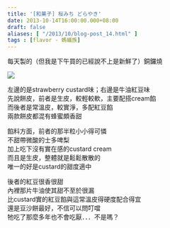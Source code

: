 ```yaml
---
title: '[和菓子] 桜みち どらやき'
date: 2013-10-14T16:00:00.000+08:00
draft: false
aliases: [ "/2013/10/blog-post_14.html" ]
tags : [flavor - 螞蟻族]
---
```


每天製的（但我是下午買的已經說不上是新鮮了）銅鑼燒  

![](/images/sakuramichi.jpg)

左邊的是strawberry custard味；右邊是牛油紅豆味  
先說餅皮，前者是生皮，較輕較軟，主要配搭cream餡  
而後者是常溫皮，較實淨，多配紅豆餡  
兩款餅皮都混有蜂蜜頗香甜   
  
餡料方面，前者的那半粒小小得可憐  
不甜帶微酸的士多啤梨  
加上吃下沒有實在感的custard cream  
而且是生皮，整體就是鬆鬆散散的  
唯一的好是custard的甜度適中  
  
後者的紅豆很香很甜  
內裡那片牛油使其甜不至於很漏  
比custard實的紅豆餡與這常溫皮得硬度配合得宜   
還是豆沙餅最好，不信可以問叮噹  
牠吃了那麼多年也不會吃厭．．．不是嗎？
